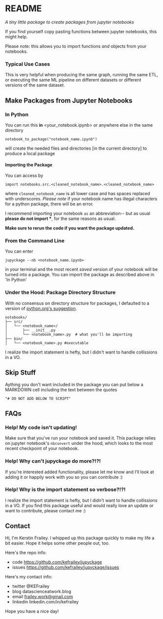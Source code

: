 # README

*A tiny little package to create packages from jupyter notebooks*

If you find yourself copy pasting functions between jupyter notebooks, this might help.

Please note: this allows you to import functions *and* objects from your notebooks.


### Typical Use Cases
This is very helpful when producing the same graph, running the same ETL, or executing the same ML pipeline on different datasets or different versions of the same dataset.

## Make Packages from Jupyter Notebooks

### In Python

You can run this **in** <your_notebook.ipynb> or anywhere else in the same directory

```
notebook_to_package("notebook_name.ipynb")
```

will create the needed files and directories [in the current directory] to produce a local package 
#### Importing the Package

You can access by 
```
import notebooks.src.<cleaned_notebook_name>.<cleaned_notebook_name>
```

where `cleaned_notebook_name` is all lower case and has spaces replaced with underscores. *Please note* if your notebook name has illegal characters for a python package, there will be an error.


I recommend importing your notebook `as` an abbreviation-- but as usual **please do not import \***, for the same reasons as usual.

**Make sure to rerun the code if you want the package updated.**

### From the Command Line

You can enter 

```
jupyckage --nb <notebook_name.ipynb>
```
 
in your terminal and the most recent *saved* version of your notebook will be turned into a package.  You can import the package as described above in 'In Python'



### Under the Hood: Package Directory Structure

With no consensus on directory structure for packages, I defaulted to a version of [python.org's suggestion](https://packaging.python.org/en/latest/tutorials/packaging-projects/#creating-the-package-files).

    notebooks/
    ├── src/
    │   └── <notebook_name>/
    │       ├── __init__.py
    │       └── <notebook_name>.py  # what you'll be importing
    ├── bin/
    │   └── <notebook_name>.py #executable

I realize the import statement is hefty, but I didn't want to handle collissions in a VO.


## Skip Stuff

Aything you don't want included in the package you can put below a MARKDOWN cell including the text between the quotes

```
"# DO NOT ADD BELOW TO SCRIPT"
```

## FAQs

### Help! My code isn't updating!

Make sure that you've run your notebook and saved it.  This package relies on jupyter notebook's `nbconvert` under the hood, which looks to the most recent checkpoint of your notebook.

### Help! Why can't jupyckage do more?!?!

If you're interested added functionality, please let me know and I'll look at adding it or happily work with you so you can contribute :) 

### Help! Why is the import statement so verbose?!?!

I realize the import statement is hefty, but I didn't want to handle collissions in a VO.  If you find this package useful and would really love an update or want to contribute, please contact me :) 


## Contact
Hi, I'm Kerstin Frailey.  I whipped up this package quickly to make my life a bit easier.  Hope it helps some other people out, too.

Here's the repo info:

+ code https://github.com/kefrailey/jupyckage
+ issues https://github.com/kefrailey/jupyckage/issues

Here's my contact info:

+ twitter @KEFrailey
+ blog datascienceatwork.blog
+ email frailey.work@gmail.com
+ linkedin linkedin.com/in/kefrailey

Hope you have a nice day!